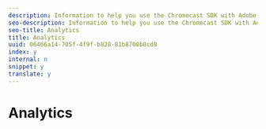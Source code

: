 ```yaml
---
description: Information to help you use the Chromecast SDK with Adobe Analytics.
seo-description: Information to help you use the Chromecast SDK with Adobe Analytics.
seo-title: Analytics
title: Analytics
uuid: 06466a14-705f-4f9f-b828-81b8700b8cd8
index: y
internal: n
snippet: y
translate: y
---
```


# Analytics


